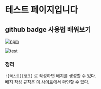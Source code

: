 # 테스트 페이지입니다

## github badge 사용법 배워보기

[![npm](https://badgen.net/npm/v/vuepress/next)](https://www.npmjs.com/package/vuepress)

![test](https://badgen.net/github/milestones/hajun-myoung/until/1)

### 정리

`![텍스트][링크]` 로 작성하면 배지를 생성할 수 있다.  
배지 작성 규칙은 [이 사이트](https://badgen.net/)에서 확인할 수 있다.
